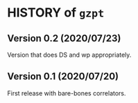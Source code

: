 # HISTORY of ``gzpt``


## Version 0.2 (2020/07/23)
Version that does DS and wp appropriately. 

## Version 0.1 (2020/07/20)

First release with bare-bones correlators. 
